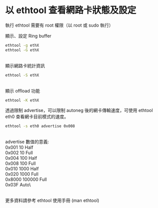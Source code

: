 # 以 ethtool 查看網路卡狀態及設定

執行 ethtool 需要有 root 權限（以 root 或 sudo 執行）

顯示、設定 Ring buffer

```bash
ethtool -g ethX
ethtool -G ethX
```

\
顯示網路卡統計資訊

```bash
ethtool -S ethX
```

\
顯示 offload 功能

```bash
ethtool -K ethX
```

透過限制 advertise，可以限制 autoneg 後的網卡傳輸速度，可使用 ethtool eth0 查看網卡目前模式的速度。

```bash
ethtool -s eth0 advertise 0x008
```

\
advertise 數值的意義:\
0x001 10 Half\
0x002 10 Full\
0x004 100 Half\
0x008 100 Full\
0x010 1000 Half\
0x020 1000 Full\
0x8000 100000 Full\
0x03F Auto\\

\
更多資料請參考 ethtool 使用手冊 (man ethtool)


